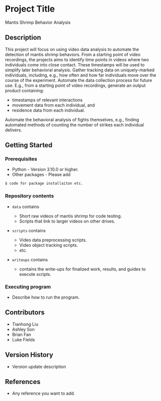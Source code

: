 # Project Title

Mantis Shrimp Behavior Analysis

## Description

This project will focus on using video data analysis to automate the detection of mantis shrimp behaviors. From a starting point of video recordings, the projects aims to identify time points in videos where two individuals come into close contact. These timestamps will be used to simplify later behavioral analysis. Gather tracking data on uniquely-marked individuals, including, e.g., how often and how far individuals move over the course of the experiment. Automate the data collection process for future use. E.g., from a starting point of video recordings, generate an output product containing: 
* timestamps of relevant interactions
* movement data from each individual, and 
* residence data from each individual. 

Automate the behavioral analysis of fights themselves, e.g., finding automated methods of counting the number of strikes each individual delivers. 

## Getting Started

### Prerequisites

* Python - Version 3.10.0 or higher.
* Other packages - Please add
```bash
$ code for package installaiton etc.
```

### Repository contents

* `data` contains

   - Short raw videos of mantis shrimp for code testing. 
   - Scripts that link to larger videos on other drives.
   
* `scripts` contains

   - Video data preprocessing scripts.
   - Video object tracking scripts.
   - etc.
   
* `writeups` contains 

   - contains the write-ups for finalized work, results, and guides to execute scripts.
   
### Executing program

* Describe how to run the program. 

## Contributors

* Tianhong Liu 
* Ashley Son
* Brian Fan
* Luke Fields

## Version History

* Version update description

## References

* Any reference you want to add.
